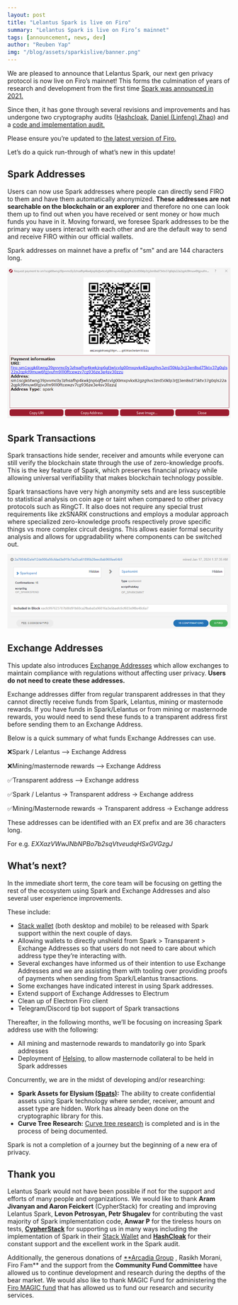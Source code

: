 ```yaml
---
layout: post
title: "Lelantus Spark is live on Firo"
summary: "Lelantus Spark is live on Firo’s mainnet"
tags: [announcement, news, dev]
author: "Reuben Yap"
img: "/blog/assets/sparkislive/banner.png"
---
```

We are pleased to announce that Lelantus Spark, our next gen privacy protocol is now live on Firo’s mainnet! This forms the culmination of years of research and development from the first time [Spark was announced in 2021.](https://firo.org/2021/08/24/presenting-lelantus-spark.html)

Since then, it has gone through several revisions and improvements and has undergone two cryptography audits ([Hashcloak,](https://firo.org/about/research/papers/Lelantus_Spark_Audit_Report.pdf) [Daniel (Linfeng) Zhao](https://firo.org/about/research/papers/LinfengSparkAudit.pdf)) and a [code and implementation audit.](https://firo.org/about/research/papers/lelantus_spark_code_audit_report.pdf)

Please ensure you’re updated to [the latest version of Firo.](https://firo.org/get-firo/download/)

Let’s do a quick run-through of what’s new in this update!

## Spark Addresses 

Users can now use Spark addresses where people can directly send FIRO to them and have them automatically anonymized. **These addresses are not searchable on the blockchain or an explorer** and therefore no one can look them up to find out when you have received or sent money or how much funds you have in it. Moving forward, we foresee Spark addresses to be the primary way users interact with each other and are the default way to send and receive FIRO within our official wallets.

Spark addresses on mainnet have a prefix of "sm" and are 144 characters long.

![Spark address example](/blog/assets/sparkislive/sparkaddress.png)

## Spark Transactions

Spark transactions hide sender, receiver and amounts while everyone can still verify the blockchain state through the use of zero-knowledge proofs. This is the key feature of Spark, which preserves financial privacy while allowing universal verifiability that makes blockchain technology possible.

Spark transactions have very high anonymity sets and are less susceptible to statistical analysis on coin age or taint when compared to other privacy protocols such as RingCT. It also does not require any special trust requirements like zkSNARK constructions and employs a modular approach where specialized zero-knowledge proofs respectively prove specific things vs more complex circuit designs. This allows easier formal security analysis and allows for upgradability where components can be switched out.

![Spark transaction example on explorer](/blog/assets/sparkislive/sparktransaction.png)

## Exchange Addresses

This update also introduces [Exchange Addresses](https://firo.org/2023/11/06/exchange-addresses.html) which allow exchanges to maintain compliance with regulations without affecting user privacy. **Users do not need to create these addresses.**

Exchange addresses differ from regular transparent addresses in that they cannot directly receive funds from Spark, Lelantus, mining or masternode rewards. If you have funds in Spark/Lelantus or from mining or masternode rewards, you would need to send these funds to a transparent address first before sending them to an Exchange Address.

Below is a quick summary of what funds Exchange Addresses can use.

❌Spark / Lelantus —> Exchange Address 

❌Mining/masternode rewards —> Exchange Address 

✅Transparent address —> Exchange address 

✅Spark / Lelantus → Transparent address → Exchange address 

✅Mining/Masternode rewards → Transparent address → Exchange address 

These addresses can be identified with an EX prefix and are 36 characters long. 

For e.g. _EXXazVWwJNbNPBo7b2sqVtveudqHSxGVGzgJ_


## What’s next?

In the immediate short term, the core team will be focusing on getting the rest of the ecosystem using Spark and Exchange Addresses and also several user experience improvements.

These include:
* [Stack wallet](https://stackwallet.com/) (both desktop and mobile) to be released with Spark support within the next couple of days.
* Allowing wallets to directly unshield from Spark > Transparent > Exchange Addresses so that users do not need to care about which address type they’re interacting with.
* Several exchanges have informed us of their intention to use Exchange Addresses and we are assisting them with tooling over providing proofs of payments when sending from Spark/Lelantus transactions.
* Some exchanges have indicated interest in using Spark addresses.
* Extend support of Exchange Addresses to Electrum
* Clean up of Electron Firo client
* Telegram/Discord tip bot support of Spark transactions

Thereafter, in the following months, we’ll be focusing on increasing Spark address use with the following:
* All mining and masternode rewards to mandatorily go into Spark addresses
* Deployment of [Helsing](https://firo.org/2022/01/28/helsing-private-firo-masternode.html), to allow masternode collateral to be held in Spark addresses

Concurrently, we are in the midst of developing and/or researching:
* **Spark Assets for Elysium [(Spats)](https://firo.org/2022/03/07/spats-confidential-assets-lelantus-spark.html):** The ability to create confidential assets using Spark technology where sender, receiver, amount and asset type are hidden. Work has already been done on the cryptographic library for this.
* **Curve Tree Research:** [Curve tree research](https://firo.org/2023/05/26/elliptic-curves-research.html) is completed and is in the process of being documented.

Spark is not a completion of a journey but the beginning of a new era of privacy.

## Thank you

Lelantus Spark would not have been possible if not for the support and efforts of many people and organizations. We would like to thank **Aram Jivanyan and Aaron Feickert** (CypherStack) for creating and improving Lelantus Spark, **Levon Petrosyan, Petr Shugalev** for contributing the vast majority of Spark implementation code, **Anwar P** for the tireless hours on tests, [**CypherStack**](https://cypherstack.com/) for supporting us in many ways including the implementation of Spark in their [Stack Wallet](https://stackwallet.com/) and [**HashCloak**](https://hashcloak.com/) for their constant support and the excellent work in the Spark audit.

Additionally, the generous donations of [**Arcadia Group](https://arcadia.agency/) , Rasikh Morani, Firo Fam** and the support from the **Community Fund Committee** have allowed us to continue development and research during the depths of the bear market. We would also like to thank MAGIC Fund for administering the [Firo MAGIC fund](https://magicgrants.org/funds/firo/) that has allowed us to fund our research and security services.  












